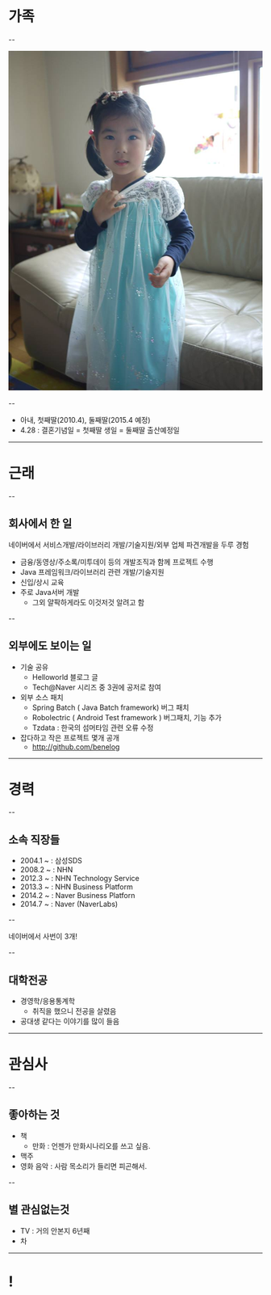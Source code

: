 
# 가족

--

![yoohyun](yoohyun.jpg)

--

- 아내, 첫째딸(2010.4), 둘째딸(2015.4 예정)
- 4.28 : 결혼기념일 = 첫째딸 생일 = 둘째딸 출산예정일


---

# 근래

--

## 회사에서 한 일
네이버에서 서비스개발/라이브러리 개발/기술지원/외부 업체 파견개발을 두루 경험

- 금융/동영상/주소록/미투데이 등의 개발조직과 함께 프로젝트 수행
- Java 프레임워크/라이브러리 관련 개발/기술지원
- 신입/상시 교육
- 주로 Java서버 개발
	- 그외 얄팍하게라도 이것저것 알려고 함

--

## 외부에도 보이는 일
- 기술 공유
	- Helloworld 블로그 글
	- Tech@Naver 시리즈 중 3권에 공저로 참여
- 외부 소스 패치
	- Spring Batch ( Java Batch framework) 버그 패치
	- Robolectric ( Android Test framework ) 버그패치, 기능 추가
	- Tzdata : 한국의 섬머타임 관련 오류 수정
- 잡다하고 작은 프로젝트 몇개 공개
	- <http://github.com/benelog>

---

# 경력

--

## 소속 직장들
- 2004.1 ~ : 삼성SDS
- 2008.2 ~ : NHN
- 2012.3 ~ : NHN Technology Service
- 2013.3 ~ : NHN Business Platform
- 2014.2 ~ : Naver Business Platforn
- 2014.7 ~ : Naver (NaverLabs)

--

네이버에서 사번이 3개!

--

## 대학전공
- 경영학/응용통계학
	- 취직을 했으니 전공을 살렸음
- 공대생 같다는 이야기를 많이 들음

---

# 관심사

--

## 좋아하는 것
- 책
	- 만화 : 언젠가 만화시나리오를 쓰고 싶음.
- 맥주
- 영화 음악 : 사람 목소리가 들리면 피곤해서.

--

## 별 관심없는것
- TV : 거의 안본지 6년째
- 차

---

# !
